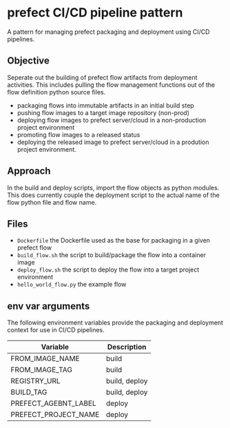 # prefect CI/CD pipeline pattern
A pattern for managing prefect packaging and deployment using CI/CD pipelines.

## Objective
Seperate out the building of prefect flow artifacts from deployment activities.  This includes
pulling the flow management functions out of the flow definition python source files.
* packaging flows into immutable artifacts in an initial build step
* pushing flow images to a target image repository (non-prod)
* deploying flow images to prefect server/cloud in a non-production project environment
* promoting flow images to a released status
* deploying the released image to prefect server/cloud in a prodution project environment.

## Approach
In the build and deploy scripts, import the flow objects as python modules.  This does 
currently couple the deployment script to the actual name of the flow python file and flow
name.

## Files
* `Dockerfile` the Dockerfile used as the base for packaging in a given prefect flow
* `build_flow.sh` the script to build/package the flow into a container image
* `deploy_flow.sh` the script to deploy the flow into a target project environment
* `hello_world_flow.py` the example flow

## env var arguments
The following environment variables provide the packaging and deployment context
for use in CI/CD pipelines.

| Variable | Description |
| --- | --- |
| FROM_IMAGE_NAME | build | the base image name used for packaging the flow |
| FROM_IMAGE_TAG  | build | the base image tags used for packaging the flow |
| REGISTRY_URL    | build, deploy | the registry for storing flow images |
| BUILD_TAG       | build, deploy | the image tag to reference a specific version of the flow image |
| PREFECT_AGEBNT_LABEL | deploy | the agent label to apply during flow registration |
| PREFECT_PROJECT_NAME | deploy | the prefect project for registering the flow |
